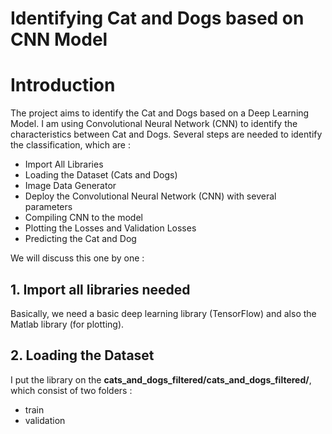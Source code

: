 # Identifying Cat and Dogs based on CNN Model

# Introduction
The project aims to  identify the Cat and Dogs based on a Deep Learning Model. I am using Convolutional Neural Network (CNN) to identify the characteristics between Cat and Dogs. Several steps are needed to identify the classification, which are : 

- Import All Libraries
- Loading the Dataset (Cats and Dogs) 
- Image Data Generator 
- Deploy the Convolutional Neural Network (CNN) with several parameters
- Compiling CNN to the model 
- Plotting the Losses and Validation Losses
- Predicting the Cat and Dog 

We will discuss this one by one : 

## 1. Import all libraries needed 
Basically, we need a basic deep learning library (TensorFlow) and also the Matlab library (for plotting).

## 2. Loading the Dataset
I put the library on the **cats_and_dogs_filtered/cats_and_dogs_filtered/**, which consist of two folders : 
- train
- validation

